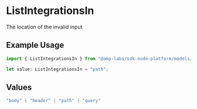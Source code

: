 # ListIntegrationsIn

The location of the invalid input

## Example Usage

```typescript
import { ListIntegrationsIn } from "@amp-labs/sdk-node-platform/models/errors";

let value: ListIntegrationsIn = "path";
```

## Values

```typescript
"body" | "header" | "path" | "query"
```